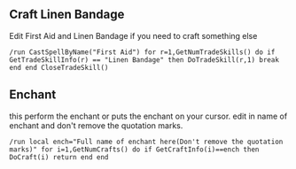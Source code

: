 ## Craft Linen Bandage 
Edit First Aid and Linen Bandage if you need to craft something else
```
/run CastSpellByName("First Aid") for r=1,GetNumTradeSkills() do if GetTradeSkillInfo(r) == "Linen Bandage" then DoTradeSkill(r,1) break end end CloseTradeSkill()
```


## Enchant
this perform the enchant or puts the enchant on your cursor. edit in name of enchant and don't remove the quotation marks.
```
/run local ench="Full name of enchant here(Don't remove the quotation marks)" for i=1,GetNumCrafts() do if GetCraftInfo(i)==ench then DoCraft(i) return end end
```